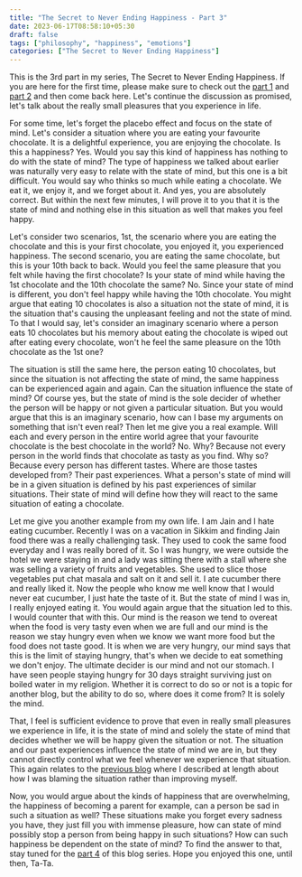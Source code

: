 ```yaml
---
title: "The Secret to Never Ending Happiness - Part 3"
date: 2023-06-17T08:58:10+05:30
draft: false
tags: ["philosophy", "happiness", "emotions"]
categories: ["The Secret to Never Ending Happiness"]
---
```


This is the 3rd part in my series, The Secret to Never Ending Happiness. If you are here for the first time, please make sure to check out the [part 1](/posts/the-secret-to-never-ending-happiness-1) and [part 2](/posts/the-secret-to-never-ending-happiness-2) and then come back here. Let's continue the discussion as promised, let's talk about the really small pleasures that you experience in life.  
  
For some time, let's forget the placebo effect and focus on the state of mind. Let's consider a situation where you are eating your favourite chocolate. It is a delightful experience, you are enjoying the chocolate. Is this a happiness? Yes. Would you say this kind of happiness has nothing to do with the state of mind? The type of happiness we talked about earlier was naturally very easy to relate with the state of mind, but this one is a bit difficult. You would say who thinks so much while eating a chocolate. We eat it, we enjoy it, and we forget about it. And yes, you are absolutely correct. But within the next few minutes, I will prove it to you that it is the state of mind and nothing else in this situation as well that makes you feel happy.  

Let's consider two scenarios, 1st, the scenario where you are eating the chocolate and this is your first chocolate, you enjoyed it, you experienced happiness. The second scenario, you are eating the same chocolate, but this is your 10th back to back. Would you feel the same pleasure that you felt while having the first chocolate? Is your state of mind while having the 1st chocolate and the 10th chocolate the same? No. Since your state of mind is different, you don't feel happy while having the 10th chocolate. You might argue that eating 10 chocolates is also a situation not the state of mind, it is the situation that's causing the unpleasant feeling and not the state of mind. To that I would say, let's consider an imaginary scenario where a person eats 10 chocolates but his memory about eating the chocolate is wiped out after eating every chocolate, won't he feel the same pleasure on the 10th chocolate as the 1st one?  
  
The situation is still the same here, the person eating 10 chocolates, but since the situation is not affecting the state of mind, the same happiness can be experienced again and again. Can the situation influence the state of mind? Of course yes, but the state of mind is the sole decider of whether the person will be happy or not given a particular situation. But you would argue that this is an imaginary scenario, how can I base my arguments on something that isn't even real? Then let me give you a real example. Will each and every person in the entire world agree that your favourite chocolate is the best chocolate in the world? No. Why? Because not every person in the world finds that chocolate as tasty as you find. Why so? Because every person has different tastes. Where are those tastes developed from? Their past experiences. What a person's state of mind will be in a given situation is defined by his past experiences of similar situations. Their state of mind will define how they will react to the same situation of eating a chocolate.  
  
Let me give you another example from my own life. I am Jain and I hate eating cucumber. Recently I was on a vacation in Sikkim and finding Jain food there was a really challenging task. They used to cook the same food everyday and I was really bored of it. So I was hungry, we were outside the hotel we were staying in and a lady was sitting there with a stall where she was selling a variety of fruits and vegetables. She used to slice those vegetables put chat masala and salt on it and sell it. I ate cucumber there and really liked it. Now the people who know me well know that I would never eat cucumber, I just hate the taste of it. But the state of mind I was in, I really enjoyed eating it. You would again argue that the situation led to this. I would counter that with this. Our mind is the reason we tend to overeat when the food is very tasty even when we are full and our mind is the reason we stay hungry even when we know we want more food but the food does not taste good. It is when we are very hungry, our mind says that this is the limit of staying hungry, that's when we decide to eat something we don't enjoy. The ultimate decider is our mind and not our stomach. I have seen people staying hungry for 30 days straight surviving just on boiled water in my religion. Whether it is correct to do so or not is a topic for another blog, but the ability to do so, where does it come from? It is solely the mind.  
  
That, I feel is sufficient evidence to prove that even in really small pleasures we experience in life, it is the state of mind and solely the state of mind that decides whether we will be happy given the situation or not. The situation and our past experiences influence the state of mind we are in, but they cannot directly control what we feel whenever we experience that situation. This again relates to the [previous blog](/posts/the-secret-to-never-ending-happiness-2) where I described at length about how I was blaming the situation rather than improving myself.  
  
Now, you would argue about the kinds of happiness that are overwhelming, the happiness of becoming a parent for example, can a person be sad in such a situation as well? These situations make you forget every sadness you have, they just fill you with immense pleasure, how can state of mind possibly stop a person from being happy in such situations? How can such happiness be dependent on the state of mind? To find the answer to that, stay tuned for the [part 4](/posts/the-secret-to-never-ending-happiness-4) of this blog series. Hope you enjoyed this one, until then, Ta-Ta.  